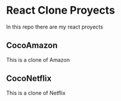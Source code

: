 # React Clone Proyects

In this repo there are my react proyects

## CocoAmazon
This is a clone of Amazon

## CocoNetflix
This is a clone of Netflix
